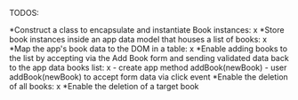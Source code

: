 TODOS:

*Construct a class to encapsulate and instantiate Book instances: x
*Store book instances inside an app data model that houses a list of books: x
*Map the app's book data to the DOM in a table: x
*Enable adding books to the list by accepting via the Add Book form and sending validated data back to the app data books list: x
    - create app method addBook(newBook)
    - user addBook(newBook) to accept form data via click event
*Enable the deletion of all books: x
*Enable the deletion of a target book